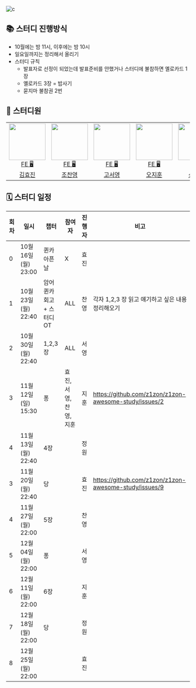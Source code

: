 
![c](https://github.com/beerair/awesome-study/assets/49899406/f3abe1f0-a85e-4c8a-a259-86dd320e3d5e)

## 📚 스터디 진행방식

- 10월에는 밤 11시, 이후에는 밤 10시
- 일요일까지는 정리해서 올리기
- 스터디 규칙
    - 발표자로 선정이 되었는데 발표준비를 안했거나 스터디에 불참하면 옐로카드 1장
    - 옐로카드 3장 = 밥사기
    - 묻지마 불참권 2번

## 🐥 스터디원

<table>

<tr>
  <td align=center>
  <a href="https://github.com/hy57in">
  <img src="https://avatars.githubusercontent.com/u/60775453?v=4" width="100px" />
  <br/>
  FE 🖥
  <br/>
  김효진
  </a>
  </td>

  <td align=center>
  <a href="https://github.com/cyjo9603">
  <img src="https://avatars.githubusercontent.com/u/49899406?v=4" width="100px" />
  <br/>
  FE 🖥
  <br/>
  조찬영
  </a>
  </td>

  <td align=center>
  <a href="https://github.com/syoung125">
  <img src="https://avatars.githubusercontent.com/u/39763891?v=4" width="100px"  />
  <br/>
  FE 🖥
  <br/>
  고서영
  </a>
  </td>

  <td align=center>
  <a href="https://github.com/hoo00nn">
  <img src="https://avatars.githubusercontent.com/u/52775389?v=4" width="100px"  />
  <br/>
  FE 🖥
  <br/>
  오지훈
  </a>
  </td>

  <td align=center>
  <a href="https://github.com/newgardener">
  <img src="https://avatars.githubusercontent.com/u/30281850?v=4" width="100px"  />
  <br/>
  FE 🖥
  <br/>
  신정원
  </a>
  </td>

  </tr>

</table>

## 🗓 스터디 일정

| 회차 | 일시                | 챕터               | 참여자 | 진행자 | 비고                             |
|----|-------------------|------------------|--|-----|--------------------------------|
| 0  | 10월 16일 (월) 23:00 | 퀸카 아픈날           | X | 효진  |                                |
| 1  | 10월 23일 (월) 22:40 | 암어퀸카 회고 + 스터디 OT | ALL | 찬영  | 각자 1,2,3 장 읽고 얘기하고 싶은 내용 정리해오기 |
| 2  | 10월 30일 (월) 22:40 | 1,2,3 장          | ALL | 서영  |                                |
| 3  | 11월 12일 (일) 15:30 | 퐁                | 효진,서영,찬영,지훈 | 지훈  | https://github.com/z1zon/z1zon-awesome-study/issues/2           |
| 4  | 11월 13일 (월) 22:40 | 4장               |  | 정원  |                                |
| 3  | 11월 20일 (월) 22:40 | 당                |  | 효진  | https://github.com/z1zon/z1zon-awesome-study/issues/9                               |
| 4  | 11월 27일 (월) 22:00 | 5장               |  | 찬영  |                                |
| 5  | 12월 04일 (월) 22:00 | 퐁                |  | 서영  |                                |
| 6  | 12월 11일 (월) 22:00 | 6장               |  | 지훈  |                                |
| 7  | 12월 18일 (월) 22:00 | 당                |  | 정원  |                                |
| 8  | 12월 25일 (월) 22:00 |                  |  | 효진  |                                |
